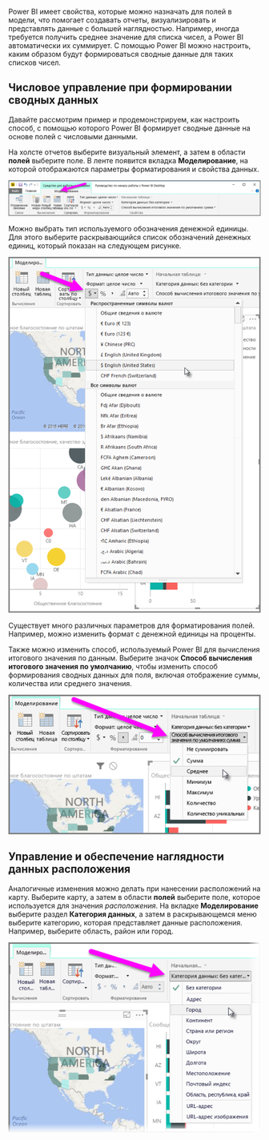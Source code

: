 Power BI имеет свойства, которые можно назначать для полей в модели, что помогает создавать отчеты, визуализировать и представлять данные с большей наглядностью. Например, иногда требуется получить среднее значение для списка чисел, а Power BI автоматически их суммирует. С помощью Power BI можно настроить, каким образом будут формироваться сводные данные для таких списков чисел.

## <a name="numeric-control-over-summarization"></a>Числовое управление при формировании сводных данных
Давайте рассмотрим пример и продемонстрируем, как настроить способ, с помощью которого Power BI формирует сводные данные на основе полей с числовыми данными.

На холсте отчетов выберите визуальный элемент, а затем в области **полей** выберите поле. В ленте появится вкладка **Моделирование**, на которой отображаются параметры форматирования и свойства данных.

![](media/3-11d-customize-summarization-categorization/3-11d_1.png)

Можно выбрать тип используемого обозначения денежной единицы. Для этого выберите раскрывающийся список обозначений денежных единиц, который показан на следующем рисунке.

![](media/3-11d-customize-summarization-categorization/3-11d_2.png)

Существует много различных параметров для форматирования полей. Например, можно изменить формат с денежной единицы на проценты.

Также можно изменить способ, используемый Power BI для вычисления итогового значения по данным. Выберите значок **Способ вычисления итогового значения по умолчанию**, чтобы изменить способ формирования сводных данных для поля, включая отображение суммы, количества или среднего значения.

![](media/3-11d-customize-summarization-categorization/3-11d_3.png)

## <a name="manage-and-clarify-your-location-data"></a>Управление и обеспечение наглядности данных расположения
Аналогичные изменения можно делать при нанесении расположений на карту. Выберите карту, а затем в области **полей** выберите поле, которое используется для значения *расположения*. На вкладке **Моделирование** выберите раздел **Категория данных**, а затем в раскрывающемся меню выберите категорию, которая представляет данные расположения. Например, выберите область, район или город.

![](media/3-11d-customize-summarization-categorization/3-11d_4.png)

